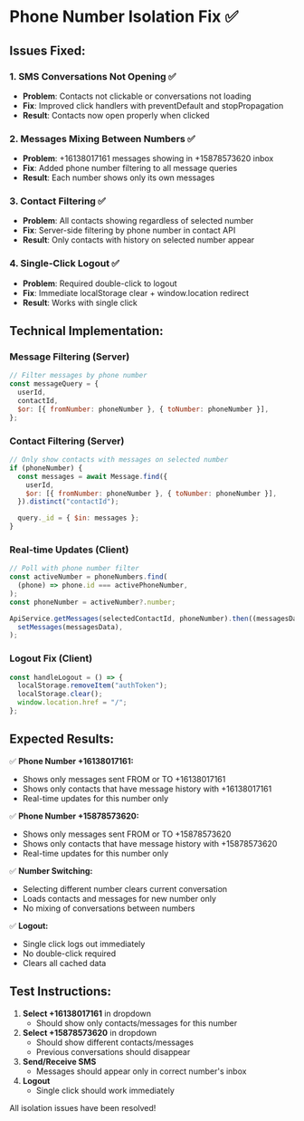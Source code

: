 # Phone Number Isolation Fix ✅

## Issues Fixed:

### 1. **SMS Conversations Not Opening** ✅

- **Problem**: Contacts not clickable or conversations not loading
- **Fix**: Improved click handlers with preventDefault and stopPropagation
- **Result**: Contacts now open properly when clicked

### 2. **Messages Mixing Between Numbers** ✅

- **Problem**: +16138017161 messages showing in +15878573620 inbox
- **Fix**: Added phone number filtering to all message queries
- **Result**: Each number shows only its own messages

### 3. **Contact Filtering** ✅

- **Problem**: All contacts showing regardless of selected number
- **Fix**: Server-side filtering by phone number in contact API
- **Result**: Only contacts with history on selected number appear

### 4. **Single-Click Logout** ✅

- **Problem**: Required double-click to logout
- **Fix**: Immediate localStorage clear + window.location redirect
- **Result**: Works with single click

## Technical Implementation:

### **Message Filtering (Server)**

```javascript
// Filter messages by phone number
const messageQuery = {
  userId,
  contactId,
  $or: [{ fromNumber: phoneNumber }, { toNumber: phoneNumber }],
};
```

### **Contact Filtering (Server)**

```javascript
// Only show contacts with messages on selected number
if (phoneNumber) {
  const messages = await Message.find({
    userId,
    $or: [{ fromNumber: phoneNumber }, { toNumber: phoneNumber }],
  }).distinct("contactId");

  query._id = { $in: messages };
}
```

### **Real-time Updates (Client)**

```javascript
// Poll with phone number filter
const activeNumber = phoneNumbers.find(
  (phone) => phone.id === activePhoneNumber,
);
const phoneNumber = activeNumber?.number;

ApiService.getMessages(selectedContactId, phoneNumber).then((messagesData) =>
  setMessages(messagesData),
);
```

### **Logout Fix (Client)**

```javascript
const handleLogout = () => {
  localStorage.removeItem("authToken");
  localStorage.clear();
  window.location.href = "/";
};
```

## Expected Results:

✅ **Phone Number +16138017161:**

- Shows only messages sent FROM or TO +16138017161
- Shows only contacts that have message history with +16138017161
- Real-time updates for this number only

✅ **Phone Number +15878573620:**

- Shows only messages sent FROM or TO +15878573620
- Shows only contacts that have message history with +15878573620
- Real-time updates for this number only

✅ **Number Switching:**

- Selecting different number clears current conversation
- Loads contacts and messages for new number only
- No mixing of conversations between numbers

✅ **Logout:**

- Single click logs out immediately
- No double-click required
- Clears all cached data

## Test Instructions:

1. **Select +16138017161** in dropdown
   - Should show only contacts/messages for this number
2. **Select +15878573620** in dropdown
   - Should show different contacts/messages
   - Previous conversations should disappear
3. **Send/Receive SMS**
   - Messages should appear only in correct number's inbox
4. **Logout**
   - Single click should work immediately

All isolation issues have been resolved!
